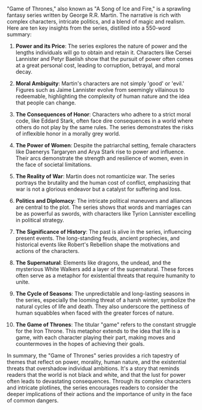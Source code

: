 "Game of Thrones," also known as "A Song of Ice and Fire," is a sprawling fantasy series written by George R.R. Martin. The narrative is rich with complex characters, intricate politics, and a blend of magic and realism. Here are ten key insights from the series, distilled into a 550-word summary:

1. **Power and its Price**: The series explores the nature of power and the lengths individuals will go to obtain and retain it. Characters like Cersei Lannister and Petyr Baelish show that the pursuit of power often comes at a great personal cost, leading to corruption, betrayal, and moral decay.

2. **Moral Ambiguity**: Martin's characters are not simply 'good' or 'evil.' Figures such as Jaime Lannister evolve from seemingly villainous to redeemable, highlighting the complexity of human nature and the idea that people can change.

3. **The Consequences of Honor**: Characters who adhere to a strict moral code, like Eddard Stark, often face dire consequences in a world where others do not play by the same rules. The series demonstrates the risks of inflexible honor in a morally grey world.

4. **The Power of Women**: Despite the patriarchal setting, female characters like Daenerys Targaryen and Arya Stark rise to power and influence. Their arcs demonstrate the strength and resilience of women, even in the face of societal limitations.

5. **The Reality of War**: Martin does not romanticize war. The series portrays the brutality and the human cost of conflict, emphasizing that war is not a glorious endeavor but a catalyst for suffering and loss.

6. **Politics and Diplomacy**: The intricate political maneuvers and alliances are central to the plot. The series shows that words and marriages can be as powerful as swords, with characters like Tyrion Lannister excelling in political strategy.

7. **The Significance of History**: The past is alive in the series, influencing present events. The long-standing feuds, ancient prophecies, and historical events like Robert's Rebellion shape the motivations and actions of the characters.

8. **The Supernatural**: Elements like dragons, the undead, and the mysterious White Walkers add a layer of the supernatural. These forces often serve as a metaphor for existential threats that require humanity to unite.

9. **The Cycle of Seasons**: The unpredictable and long-lasting seasons in the series, especially the looming threat of a harsh winter, symbolize the natural cycles of life and death. They also underscore the pettiness of human squabbles when faced with the greater forces of nature.

10. **The Game of Thrones**: The titular "game" refers to the constant struggle for the Iron Throne. This metaphor extends to the idea that life is a game, with each character playing their part, making moves and countermoves in the hopes of achieving their goals.

In summary, the "Game of Thrones" series provides a rich tapestry of themes that reflect on power, morality, human nature, and the existential threats that overshadow individual ambitions. It's a story that reminds readers that the world is not black and white, and that the lust for power often leads to devastating consequences. Through its complex characters and intricate plotlines, the series encourages readers to consider the deeper implications of their actions and the importance of unity in the face of common dangers.